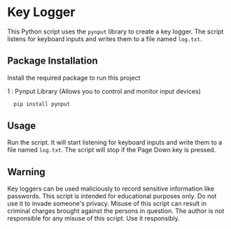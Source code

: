 # Key Logger

This Python script uses the `pynput` library to create a key logger. The script listens for keyboard inputs and writes them to a file named `log.txt`.

## Package Installation

Install the required package to run this project

1 : Pynput Library (Allows you to control and monitor input devices)
```python
  pip install pynput
```

## Usage

Run the script. It will start listening for keyboard inputs and write them to a file named `log.txt`. The script will stop if the Page Down key is pressed.

## Warning

Key loggers can be used maliciously to record sensitive information like passwords. This script is intended for educational purposes only. Do not use it to invade someone's privacy. Misuse of this script can result in criminal charges brought against the persons in question. The author is not responsible for any misuse of this script. Use it responsibly.
